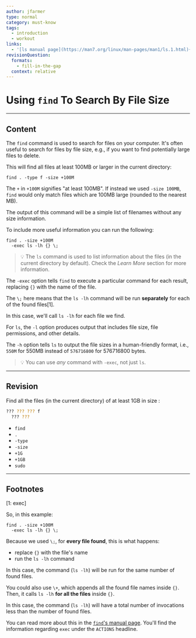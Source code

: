 ```yaml
---
author: jfarmer
type: normal
category: must-know
tags:
  - introduction
  - workout
links:
  - '[ls manual page](https://man7.org/linux/man-pages/man1/ls.1.html){website}'
revisionQuestion:
  formats:
    - fill-in-the-gap
  context: relative
---
```


# Using `find` To Search By File Size


---

## Content

The `find` command is used to search for files on your computer.  It's often useful to search for files by file size, e.g., if you want to find potentially large files to delete.

This will find all files at least 100MB or larger in the current directory:

```shell
find . -type f -size +100M
```

The `+` in `+100M` signifies "at least 100MB".  If instead we used `-size 100MB`, `find` would only match files which are 100MB large (rounded to the nearest MB).

The output of this command will be a simple list of filenames without any size information.

To include more useful information you can run the following:

```shell
find . -size +100M
  -exec ls -lh {} \;
```

> 💡 The `ls` command is used to list information about the files (in the current directory by default). Check the *Learn More* section for more information.

The `-exec` option tells `find` to execute a particular command for each result, replacing `{}` with the name of the file.

The `\;` here means that the `ls -lh` command will be run **separately** for each of the found files[1].

In this case, we'll call `ls -lh` for each file we find.

For `ls`, the `-l` option produces output that includes file size, file permissions, and other details.

The `-h` option tells `ls` to output the file sizes in a human-friendly format, i.e., `550M` for 550MB instead of `576716800` for 576716800 bytes.

> 💡 You can use *any* command with `-exec`, not just `ls`.


---

## Revision

Find all the files (in the current directory) of at least 1GB in size :

```bash
??? ??? ??? f 
  ??? ??? 
```

- `find`
- `.`
- `-type`
- `-size`
- `+1G`
- `+1GB`
- `sudo`


---

## Footnotes

[1: exec]

So, in this example:

```shell
find . -size +100M
  -exec ls -lh {} \;
```

Because we used `\;`, for **every file found**, this is what happens:

- replace `{}` with the file's name
- run the `ls -lh` command

In this case, the command (`ls -lh`) will be run for the same number of found files.

You could also use `\+`, which appends all the found file names inside `{}`. Then, it calls `ls -lh` **for all the files** inside `{}`.

In this case, the command (`ls -lh`) will have a total number of invocations less than the number of found files.

You can read more about this in the [`find`'s manual page](https://man7.org/linux/man-pages/man1/find.1.html#EXPRESSION). You'll find the information regarding `exec` under the `ACTIONS` headline.
